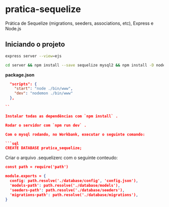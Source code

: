 # pratica-sequelize

Prática de Sequelize (migrations, seeders, associations, etc), Express e Node.js

## Iniciando o projeto

```sh
express server --view=ejs
```

```sh
cd server && npm install --save sequelize mysql2 && npm install -D nodemon sequelize-cli
```

**package.json**

```json
  "scripts": {
    "start": "node ./bin/www",
    "dev": "nodemon ./bin/www"
  },

``

Instalar todas as dependências com `npm install` .

Rodar o servidor com `npm run dev` .

Com o mysql rodando, no Workbank, executar o seguinte comando:

```sql
CREATE DATABASE pratica_sequelize;
```

Criar o arquivo .sequelizerc com o seguinte conteudo:

```json
const path = require('path')

module.exports = {
  config: path.resolve('./database/config', 'config.json'),
  'models-path': path.resolve('./database/models'),
  'seeders-path': path.resolve('./database/seeders'),
  'migrations-path': path.resolve('./database/migrations'),
}
```

